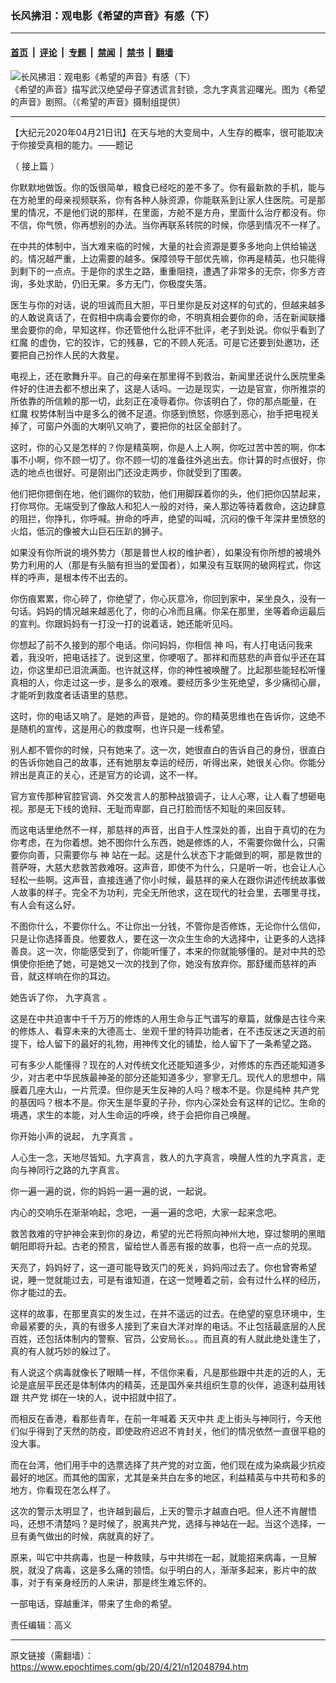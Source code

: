 ### 长风拂泪：观电影《希望的声音》有感（下）

---

#### [首页](../../../..?n12048794) &nbsp;|&nbsp; [评论](../../../../../epoch-comment?n12048794) &nbsp;|&nbsp; [专题](../../../../../epoch-special?n12048794) &nbsp;|&nbsp; [禁闻](../../../../../epoch-news?n12048794) &nbsp;|&nbsp; [禁书](../../../../../books?n12048794) &nbsp;|&nbsp; [翻墙](https://github.com/gfw-breaker/nogfw/blob/master/README.md?n12048794)


<div><img alt="长风拂泪：观电影《希望的声音》有感（下）" class="attachment-djy_600_400 size-djy_600_400 wp-post-image" src="https://i.epochtimes.com/assets/uploads/2020/04/photo-600x400-1-1-1.jpg"/>
<div class="caption">
 《希望的声音》描写武汉绝望母子穿透谎言封锁，念九字真言迎曙光。图为《希望的声音》剧照。（《希望的声音》摄制组提供）
</div></div><hr/><div class="post_content" id="artbody" itemprop="articleBody">
 <!-- article content begin -->
 <p>
  【大纪元2020年04月21日讯】在天与地的大变局中，人生存的概率，很可能取决于你接受真相的能力。——题记
 </p>
 <p>
  （
  <ok href="https://www.epochtimes.com/gb/20/4/20/n12046087.htm">
   接上篇
  </ok>
  ）
 </p>
 <p>
  你默默地做饭。你的饭很简单，粮食已经吃的差不多了。你有最新款的手机，能与在方舱里的母亲视频联系，你有各种人脉资源，你能联系到让家人住医院。可是那里的情况，不是他们说的那样，在里面，方舱不是方舟，里面什么治疗都没有。你不信，你气愤，你再想别的办法。当你再联系转院的时候，你感到情况不一样了。
 </p>
 <p>
  在中共的体制中，当大难来临的时候，大量的社会资源是要多多地向上供给输送的。情况越严重，上边需要的越多。保障领导干部优先嘛，你再是精英，也只能得到剩下的一点点。于是你的求生之路，重重阻挠，遭遇了非常多的无奈，你多方咨询，多处求助，仍旧无果。多方无门，你极度失落。
 </p>
 <p>
  医生与你的对话，说的坦诚而且大胆，平日里你是反对这样的句式的，但越来越多的人敢说真话了，在假相中病毒会要你的命，不明真相会要你的命，活在新闻联播里会要你的命，早知这样，你还管他什么批评不批评，老子到处说。你似乎看到了
  <ok href="https://www.epochtimes.com/gb/tag/%E7%BA%A2%E9%AD%94.html">
   红魔
  </ok>
  的虚伪，它的狡诈，它的残暴，它的不顾人死活。可是它还要到处邀功，还要把自己扮作人民的大救星。
 </p>
 <p>
  电视上，还在歌舞升平。自己的母亲在那里得不到救治，新闻里还说什么医院里条件好的住进去都不想出来了，这是人话吗。一边是现实，一边是官宣，你所推崇的所依靠的所信赖的那一切，此刻正在凌辱着你。你该明白了，你的那点能量，在
  <ok href="https://www.epochtimes.com/gb/tag/%E7%BA%A2%E9%AD%94.html">
   红魔
  </ok>
  权势体制当中是多么的微不足道。你感到愤怒，你感到恶心，抬手把电视关掉了，可窗户外面的大喇叭又响了，要把你的社区全部封了。
 </p>
 <p>
  这时，你的心又是怎样的？你是精英啊，你是人上人啊，你吃过苦中苦的啊，你本事不小啊，你不顾一切了。你不顾一切的准备往外逃出去。你计算的时点很好，你选的地点也很好。可是刚出门还没走两步，你就受到了围袭。
 </p>
 <p>
  他们把你摁倒在地，他们踢你的软肋，他们用脚踩着你的头，他们把你囚禁起来，打你骂你。无端受到了像敌人和犯人一般的对待，亲人那边等待着救命，这边肆意的阻拦，你挣扎，你呼喊。拚命的呼声，绝望的叫喊，沉闷的像千年深井里愤怒的火焰，低沉的像被大山巨石压趴的狮子。
 </p>
 <p>
  如果没有你所说的境外势力（那是普世人权的维护者），如果没有你所想的被境外势力利用的人（那是有头脑有担当的爱国者），如果没有互联网的破网程式，你这样的呼声，是根本传不出去的。
 </p>
 <p>
  你伤痕累累，你心碎了，你绝望了，你心灰意冷，你回到家中，呆坐良久，没有一句话。妈妈的情况越来越恶化了，你的心冷而且痛。你呆在那里，坐等着命运最后的宣判。你跟妈妈有一打没一打的说着话，她还能听见吗。
 </p>
 <p>
  你想起了前不久接到的那个电话。你问妈妈，你相信
  <ok href="https://www.epochtimes.com/gb/tag/%E7%A5%9E.html">
   神
  </ok>
  吗，有人打电话问我来着，我没听，把电话挂了。说到这里，你哽咽了。那祥和而慈悲的声音似乎还在耳边，你这里却已泪流满面。也许就这样，你的神性被唤醒了。比起那些能轻松听懂真相的人，你走过这一步，是多么的艰难。要经历多少生死绝望，多少痛彻心扉，才能听到救度者话语里的慈悲。
 </p>
 <p>
  这时，你的电话又响了。是她的声音，是她的。你的精英思维也在告诉你，这绝不是随机的宣传，这是用心的救度啊，也许只是一线希望。
 </p>
 <p>
  别人都不管你的时候，只有她来了。这一次，她很直白的告诉自己的身份，很直白的告诉你她自己的故事，还有她朋友幸运的经历，听得出来，她很关心你。你能分辨出是真正的关心，还是官方的论调，这不一样。
 </p>
 <p>
  官方宣传那种官腔官调、外交发言人的那种战狼调子，让人心寒，让人看了想砸电视。那是无下线的诡辩、无耻而卑鄙，自己打脸而恬不知耻的来回反转。
 </p>
 <p>
  而这电话里绝然不一样，那慈祥的声音，出自于人性深处的善，出自于真切的在为你考虑，在为你着想。她不图你什么东西，她是修炼的人，不需要你做什么，只需要你向善，只需要你与
  <ok href="https://www.epochtimes.com/gb/tag/%E7%A5%9E.html">
   神
  </ok>
  站在一起。这是什么状态下才能做到的啊，那是救世的菩萨呀，大慈大悲救苦救难呀。这声音，即使不为什么，只是听一听，也会让人心轻松一些啊。这声音，直接连通了你小时候，最慈祥的亲人在跟你讲述传统故事做人故事的样子。完全不为功利，完全无所他求，这在现代的社会里，去哪里寻找，有人会有这么好。
 </p>
 <p>
  不图你什么，不要你什么。不让你出一分钱，不管你是否修炼，无论你什么信仰，只是让你选择善良。他要救人，要在这一次众生生命的大选择中，让更多的人选择善良。这一次，你能感受到了，你能听懂了，本来的你就能够懂的。是对中共的恐惧使你拒绝了她，可是她又一次的找到了你，她没有放弃你。那舒缓而慈祥的声音，就这样响在你的耳边。
 </p>
 <p>
  她告诉了你，
  <ok href="https://www.epochtimes.com/gb/tag/%E4%B9%9D%E5%AD%97%E7%9C%9F%E8%A8%80.html">
   九字真言
  </ok>
  。
 </p>
 <p>
  这是在中共迫害中千千万万的修炼的人用生命与正气谱写的章篇，就像是古往今来的修炼人、看穿未来的大德高士、坐观千里的特异功能者，在不违反迷之天道的前提下，给人留下的最好的礼物，用神传文化的铺垫，给人留下了一条希望之路。
 </p>
 <p>
  可有多少人能懂得？现在的人对传统文化还能知道多少，对修炼的东西还能知道多少，对古老中华民族最神圣的部分还能知道多少，寥寥无几。现代人的思想中，隔膜着几座大山，一片荒漠。但你是天生反神的人吗？根本不是。你是纯种
  <ok href="https://www.epochtimes.com/gb/tag/%E5%85%B1%E4%BA%A7%E5%85%9A.html">
   共产党
  </ok>
  的基因吗？根本不是。你天生是华夏的子孙，你内心深处会有这样的记忆。生命的境遇，求生的本能，对人生命运的呼唤，终于会把你自己唤醒。
 </p>
 <p>
  你开始小声的说起，
  <ok href="https://www.epochtimes.com/gb/tag/%E4%B9%9D%E5%AD%97%E7%9C%9F%E8%A8%80.html">
   九字真言
  </ok>
  。
 </p>
 <p>
  人心生一念，天地尽皆知。九字真言，救人的九字真言，唤醒人性的九字真言，走向与神同行之路的九字真言。
 </p>
 <p>
  你一遍一遍的说，你的妈妈一遍一遍的说，一起说。
 </p>
 <p>
  内心的交响乐在渐渐响起，念吧，一遍一遍的念吧，大家一起来念吧。
 </p>
 <p>
  救苦救难的守护神会来到你的身边，希望的光芒将照向神州大地，穿过黎明的黑暗朝阳即将升起。古老的预言，留给世人善恶有报的故事，也将一点一点的兑现。
 </p>
 <p>
  天亮了，妈妈好了，这一道可能导致灭门的死关，妈妈闯过去了。你也曾寄希望说，睡一觉就能过去，可是有谁知道，在这一觉睡着之前，会有过什么样的经历，你才能过的去。
 </p>
 <p>
  这样的故事，在那里真实的发生过，在并不遥远的过去。在绝望的窒息环境中，生命最紧要的头，真的有很多人接到了来自大洋对岸的电话。不止包括最底层的人民百姓，还包括体制内的警察、官员，公安局长。。。而且真的有人就此绝处逢生了，真的有人就巧妙的躲过了。
 </p>
 <p>
  有人说这个病毒就像长了眼睛一样，不信你来看，凡是那些跟中共走的近的人，无论是底层平民还是体制体内的精英，还是国外亲共组织生意的伙伴，追逐利益用钱跟
  <ok href="https://www.epochtimes.com/gb/tag/%E5%85%B1%E4%BA%A7%E5%85%9A.html">
   共产党
  </ok>
  绑在一块的人，说中招就中招了。
 </p>
 <p>
  而相反在香港，看那些青年，在前一年喊着
  <ok href="https://www.epochtimes.com/gb/tag/%E5%A4%A9%E7%81%AD%E4%B8%AD%E5%85%B1.html">
   天灭中共
  </ok>
  走上街头与神同行，今天他们似乎得到了天然的防疫，即使政府迟迟不肯封关，他们的情况依然一直很平稳的没大事。
 </p>
 <p>
  而在台湾，他们用手中的选票选择了共产党的对立面，他们现在成为染病最少抗疫最好的地区。而其他的国家，尤其是亲共白左多的地区，利益精英与中共苟和多的地方，你看现在怎么样了。
 </p>
 <p>
  这次的警示太明显了，也许越到最后，上天的警示才越直白吧。但人还不肯醒悟吗，还想不清楚吗？是时候了，脱离共产党，选择与神站在一起。当这个选择，一旦有勇气做出的时候，病就真的好了。
 </p>
 <p>
  原来，叫它中共病毒，也是一种救赎，与中共绑在一起，就能招来病毒，一旦解脱，就没了病毒，这是多么痛的领悟。似乎明白的人，渐渐多起来，影片中的故事，对于有亲身经历的人来讲，那是终生难忘怀的。
 </p>
 <p>
  一部电话，穿越重洋，带来了生命的希望。
 </p>
 <p>
  责任编辑：高义
 </p>
 <!-- article content end -->
 <div id="below_article_ad">
 </div>
</div>


---

原文链接（需翻墙）：https://www.epochtimes.com/gb/20/4/21/n12048794.htm